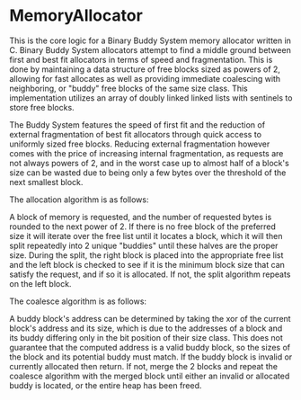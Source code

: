 # MemoryAllocator

This is the core logic for a Binary Buddy System memory allocator written in C. Binary Buddy System allocators attempt to find a middle ground between first and best fit allocators in terms of speed and fragmentation. This is done by maintaining a data structure of free blocks sized as powers of 2, allowing for fast allocates as well as providing immediate coalescing with neighboring, or "buddy" free blocks of the same size class. This implementation utilizes an array of doubly linked linked lists with sentinels to store free blocks.

The Buddy System features the speed of first fit and the reduction of external fragmentation of best fit allocators through quick access to uniformly sized free blocks. Reducing external fragmentation however comes with the price of increasing internal fragmentation, as requests are not always powers of 2, and in the worst case up to almost half of a block's size can be wasted due to being only a few bytes over the threshold of the next smallest block.


The allocation algorithm is as follows:

A block of memory is requested, and the number of requested bytes is rounded to the next power of 2. If there is no free block of the preferred size it will iterate over the free list until it locates a block, which it will then split repeatedly into 2 unique "buddies" until these halves are the proper size. 
During the split, the right block is placed into the appropriate free list and the left block is checked to see if it is the minimum block size that can satisfy the request, and if so it is allocated. If not, the split algorithm repeats on the left block. 


The coalesce algorithm is as follows:

A buddy block's address can be determined by taking the xor of the current block's address and its size, which is due to the addresses of a block and its buddy differing only in the bit position of their size class. This does not guarantee that the computed address is a valid buddy block, so the sizes of the block and its potential buddy must match.
If the buddy block is invalid or currently allocated then return. If not, merge the 2 blocks and repeat the coalesce algorithm with the merged block until either an invalid or allocated buddy is located, or the entire heap has been freed.
